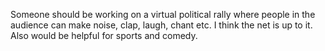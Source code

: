 Someone should be working on a virtual political rally where people in the audience can make noise, clap, laugh, chant etc. I think the net is up to it. Also would be helpful for sports and comedy. 

